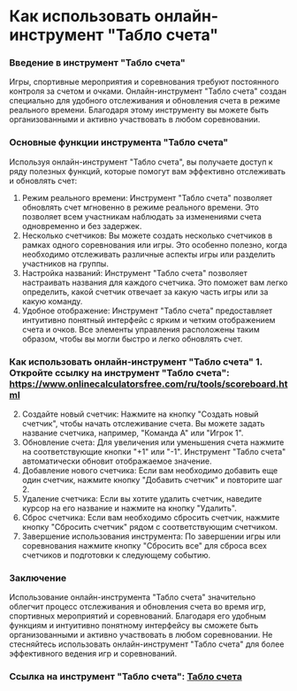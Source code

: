 Как использовать онлайн-инструмент "Табло счета"
================================================

### Введение в инструмент "Табло счета" 

Игры, спортивные мероприятия и соревнования требуют постоянного контроля за счетом и очками. Онлайн-инструмент "Табло счета" создан специально для удобного отслеживания и обновления счета в режиме реального времени. Благодаря этому инструменту вы можете быть организованными и активно участвовать в любом соревновании.

### Основные функции инструмента "Табло счета" 

Используя онлайн-инструмент "Табло счета", вы получаете доступ к ряду полезных функций, которые помогут вам эффективно отслеживать и обновлять счет:

1. Режим реального времени: Инструмент "Табло счета" позволяет обновлять счет мгновенно в режиме реального времени. Это позволяет всем участникам наблюдать за изменениями счета одновременно и без задержек.
2. Несколько счетчиков: Вы можете создать несколько счетчиков в рамках одного соревнования или игры. Это особенно полезно, когда необходимо отслеживать различные аспекты игры или разделить участников на группы.
3. Настройка названий: Инструмент "Табло счета" позволяет настраивать названия для каждого счетчика. Это поможет вам легко определить, какой счетчик отвечает за какую часть игры или за какую команду.
4. Удобное отображение: Инструмент "Табло счета" предоставляет интуитивно понятный интерфейс с ярким и четким отображением счета и очков. Все элементы управления расположены таким образом, чтобы вы могли быстро и легко обновлять счет.

### Как использовать онлайн-инструмент "Табло счета" 1. Откройте ссылку на инструмент "Табло счета": <https://www.onlinecalculatorsfree.com/ru/tools/scoreboard.html>
2. Создайте новый счетчик: Нажмите на кнопку "Создать новый счетчик", чтобы начать отслеживание счета. Вы можете задать название счетчика, например, "Команда А" или "Игрок 1".
3. Обновление счета: Для увеличения или уменьшения счета нажмите на соответствующие кнопки "+1" или "-1". Инструмент "Табло счета" автоматически обновит отображаемое значение.
4. Добавление нового счетчика: Если вам необходимо добавить еще один счетчик, нажмите кнопку "Добавить счетчик" и повторите шаг 2.
5. Удаление счетчика: Если вы хотите удалить счетчик, наведите курсор на его название и нажмите на кнопку "Удалить".
6. Сброс счетчика: Если вам необходимо сбросить счетчик, нажмите кнопку "Сбросить счетчик" рядом с соответствующим счетчиком.
7. Завершение использования инструмента: По завершении игры или соревнования нажмите кнопку "Сбросить все" для сброса всех счетчиков и подготовки к следующему событию.



### Заключение 

Использование онлайн-инструмента "Табло счета" значительно облегчит процесс отслеживания и обновления счета во время игр, спортивных мероприятий и соревнований. Благодаря его удобным функциям и интуитивно понятному интерфейсу вы сможете быть организованными и активно участвовать в любом соревновании. Не стесняйтесь использовать онлайн-инструмент "Табло счета" для более эффективного ведения игр и соревнований.

### Ссылка на инструмент "Табло счета": [Табло счета](https://www.onlinecalculatorsfree.com/ru/tools/scoreboard.html)
